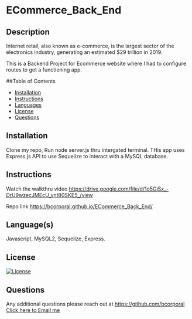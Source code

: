 # ECommerce_Back_End

  
## Description
Internet retail, also known as e-commerce, is the largest sector of the electronics industry, generating an estimated $29 trillion in 2019. 

This is a Backend Project for Ecommerce website where I had to configure routes to get a functioning app. 



  
##Table of Contents
  - [Installation](#installation)
  - [Instructions](#instructions)
  - [Languages](#languages)
  - [License](#license)
  - [Questions](#questions)



## Installation
  Clone my repo, Run node server.js thru intergated terminal.
  THis app uses Express.js API to use Sequelize to interact with a MySQL database.




## Instructions


 Watch the walkthru video https://drive.google.com/file/d/1o5GjSx_-DrU9wzecJMEcU_vnt80SKE5_/view

 Repo link  https://bcorporal.github.io/ECommerce_Back_End/

  


## Language(s)


  Javascript, MySQL2, Sequelize, Express.




## License
  [![License](https://img.shields.io/badge/License--blue.svg)](https://opensource.org/licenses/)
   

  


## Questions
  Any additional questions please reach out at https://github.com/bcorporal
  [Click here to Email me](mailto:bcorporal@gmail.com)